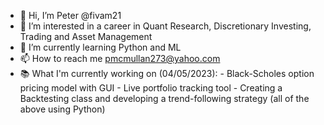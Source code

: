 - 👋 Hi, I’m Peter @fivam21
- 👀 I’m interested in a career in Quant Research, Discretionary Investing, Trading and Asset Management
- 🌱 I’m currently learning Python and ML
- 📫 How to reach me pmcmullan273@yahoo.com
- 📚 What I'm currently working on (04/05/2023):
          - Black-Scholes option pricing model with GUI
          - Live portfolio tracking tool
          - Creating a Backtesting class and developing a trend-following strategy
            (all of the above using Python)
